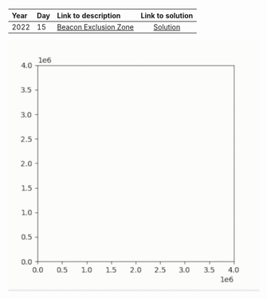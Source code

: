 | Year | Day | Link to description | Link to solution
|:---|:---|:---|:---:|
| 2022 | 15 | [Beacon Exclusion Zone](https://adventofcode.com/2022/day/15) | [Solution](https://github.com/versenyi98/programming-contests/tree/master/Advent%20of%20Code/2022/Day%2015%20-%20Beacon%20Exclusion%20Zone)|
![gif](./AoC-2022-Day-15.gif)